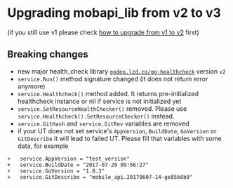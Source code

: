 # Upgrading mobapi_lib from v2 to v3
(if you still use v1 please check [how to upgrade from v1 to v2](https://bitbucket.lzd.co/projects/GOLIBS/repos/mobapi_lib/browse/UPGRADE.md) first)

## Breaking changes
- new major health_check library [`godep.lzd.co/go-healthcheck`](https://bitbucket.lzd.co/projects/GOLIBS/repos/go-healthcheck/browse) version `v2`
- `service.Run()` method signature changed (it does not return error anymore)
- `service.Healthcheck()` method added. It returns pre-initialized healthcheck instance or nil if service is not initialized yet
- `service.SetResourceHealthChecker()` removed. Please use `service.Healthcheck().SetResourceChecker()` instead.
- `service.GitHash` and `service.GitRev` variables are removed
- if your UT does not set service's `AppVersion`, `BuildDate`, `GoVersion` or `GitDescribe` it will lead to failed UT. Please fill that variables with some data, for example

```
+	service.AppVersion = "test_version"
+	service.BuildDate = "2017-07-20 09:56:27"
+	service.GoVersion = "1.8.3"
+	service.GitDescribe = "mobile_api.20170607-14-ge85b8b9"
```

